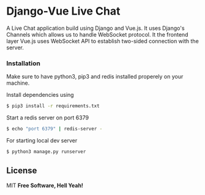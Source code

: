 # Django-Vue Live Chat

A Live Chat application build using Django and Vue.js. It uses Django's Channels which allows us to handle WebSocket protocol. It the frontend layer Vue.js uses WebSocket API to establish two-sided connection with the server.

### Installation

Make sure to have python3, pip3 and redis installed properely on your machine.

Install dependencies using
```sh
$ pip3 install -r requirements.txt
```
Start a redis server on port 6379
```sh
$ echo "port 6379" | redis-server -
```
For starting local dev server
```sh
$ python3 manage.py runserver
```

License
----
MIT
**Free Software, Hell Yeah!**


